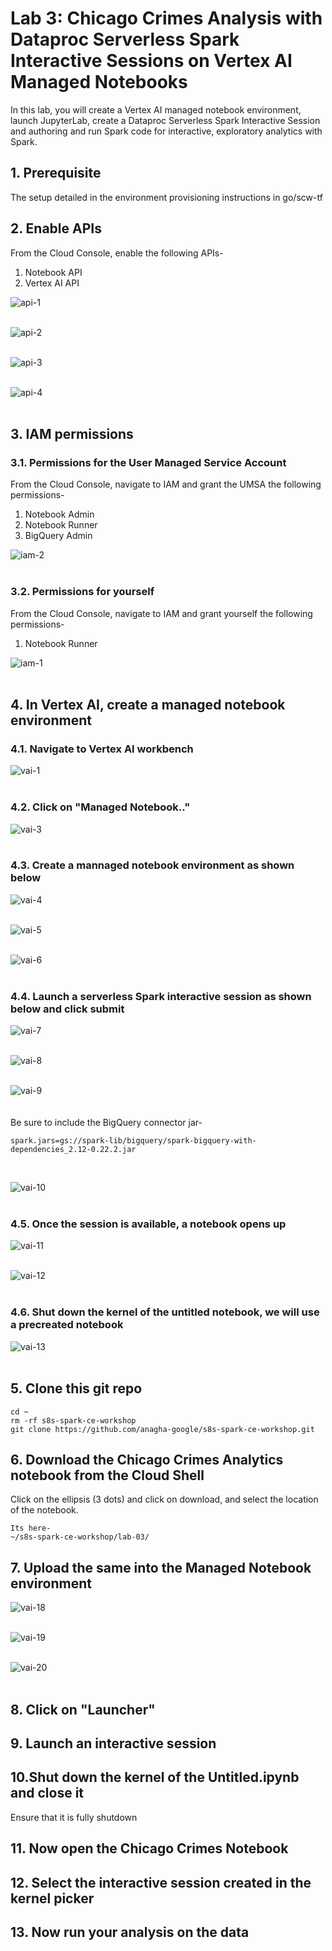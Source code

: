 # Lab 3: Chicago Crimes Analysis with Dataproc Serverless Spark Interactive Sessions on Vertex AI Managed Notebooks

In this lab, you will create a Vertex AI managed notebook environment, launch JupyterLab, create a Dataproc Serverless Spark Interactive Session and  authoring and run Spark code for interactive, exploratory analytics with Spark.

## 1. Prerequisite
The setup detailed in the environment provisioning instructions in go/scw-tf

## 2. Enable APIs

From the Cloud Console, enable the following APIs-
1. Notebook API
2. Vertex AI API

![api-1](../images/03-enable-apis-01.png)  
<br>

![api-2](../images/03-enable-apis-02.png)  
<br>

![api-3](../images/03-enable-apis-03.png)  
<br>

![api-4](../images/03-enable-apis-04.png)  
<br>

## 3. IAM permissions

### 3.1. Permissions for the User Managed Service Account
From the Cloud Console, navigate to IAM and grant the UMSA the following permissions-
1. Notebook Admin
2. Notebook Runner
3. BigQuery Admin

![iam-2](../images/03-iam-02.png)  
<br>


### 3.2. Permissions for yourself
From the Cloud Console, navigate to IAM and grant yourself the following permissions-
1. Notebook Runner

![iam-1](../images/03-iam-01.png)  
<br>

## 4. In Vertex AI, create a managed notebook environment

### 4.1. Navigate to Vertex AI workbench

![vai-1](../images/03-vai-01.png)  
<br>

### 4.2. Click on "Managed Notebook.."

![vai-3](../images/03-vai-03.png)  
<br>

### 4.3. Create a mannaged notebook environment as shown below

![vai-4](../images/03-vai-04.png)  
<br>

![vai-5](../images/03-vai-05.png)  
<br>

![vai-6](../images/03-vai-06.png)  
<br>

### 4.4. Launch a serverless Spark interactive session as shown below and click submit

![vai-7](../images/03-vai-07.png)  
<br>

![vai-8](../images/03-vai-08.png)  
<br>

![vai-9](../images/03-vai-09.png)  
<br>
<br>
Be sure to include the BigQuery connector jar-

```
spark.jars=gs://spark-lib/bigquery/spark-bigquery-with-dependencies_2.12-0.22.2.jar
```

<br>

![vai-10](../images/03-vai-10.png)  
<br>

### 4.5. Once the session is available, a notebook opens up
![vai-11](../images/03-vai-11.png)  
<br>

![vai-12](../images/03-vai-12.png)  
<br>

### 4.6. Shut down the kernel of the untitled notebook, we will use a precreated notebook

![vai-13](../images/03-vai-13.png)  
<br>

## 5. Clone this git repo

```
cd ~
rm -rf s8s-spark-ce-workshop
git clone https://github.com/anagha-google/s8s-spark-ce-workshop.git
```

## 6. Download the Chicago Crimes Analytics notebook from the Cloud Shell

Click on the ellipsis (3 dots) and click on download, and select the location of the notebook.
<br>
```
Its here-
~/s8s-spark-ce-workshop/lab-03/
```

## 7. Upload the same into the Managed Notebook environment

![vai-18](../images/03-vai-18.png)  
<br>

![vai-19](../images/03-vai-19.png)  
<br>

![vai-20](../images/03-vai-20.png)  
<br>


## 8. Click on "Launcher"



## 9. Launch an interactive session

## 10.Shut down the kernel of the Untitled.ipynb and close it

Ensure that it is fully shutdown

## 11. Now open the Chicago Crimes Notebook

## 12. Select the interactive session created in the kernel picker

## 13. Now run your analysis on the data

